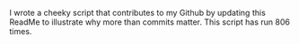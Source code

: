 I wrote a cheeky script that contributes to my Github by updating this ReadMe to illustrate why more than commits matter. This script has run 806 times.